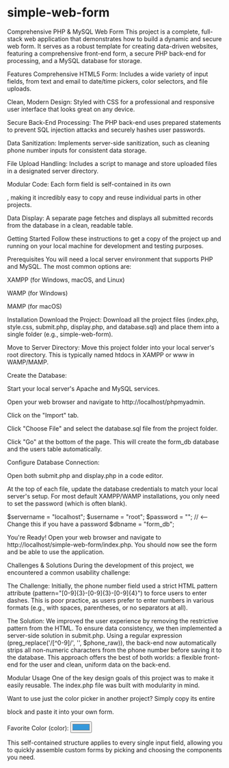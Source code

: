 # simple-web-form
Comprehensive PHP & MySQL Web Form
This project is a complete, full-stack web application that demonstrates how to build a dynamic and secure web form. It serves as a robust template for creating data-driven websites, featuring a comprehensive front-end form, a secure PHP back-end for processing, and a MySQL database for storage.

Features
Comprehensive HTML5 Form: Includes a wide variety of input fields, from text and email to date/time pickers, color selectors, and file uploads.

Clean, Modern Design: Styled with CSS for a professional and responsive user interface that looks great on any device.

Secure Back-End Processing: The PHP back-end uses prepared statements to prevent SQL injection attacks and securely hashes user passwords.

Data Sanitization: Implements server-side sanitization, such as cleaning phone number inputs for consistent data storage.

File Upload Handling: Includes a script to manage and store uploaded files in a designated server directory.

Modular Code: Each form field is self-contained in its own <div>, making it incredibly easy to copy and reuse individual parts in other projects.

Data Display: A separate page fetches and displays all submitted records from the database in a clean, readable table.

Getting Started
Follow these instructions to get a copy of the project up and running on your local machine for development and testing purposes.

Prerequisites
You will need a local server environment that supports PHP and MySQL. The most common options are:

XAMPP (for Windows, macOS, and Linux)

WAMP (for Windows)

MAMP (for macOS)

Installation
Download the Project: Download all the project files (index.php, style.css, submit.php, display.php, and database.sql) and place them into a single folder (e.g., simple-web-form).

Move to Server Directory: Move this project folder into your local server's root directory. This is typically named htdocs in XAMPP or www in WAMP/MAMP.

Create the Database:

Start your local server's Apache and MySQL services.

Open your web browser and navigate to http://localhost/phpmyadmin.

Click on the "Import" tab.

Click "Choose File" and select the database.sql file from the project folder.

Click "Go" at the bottom of the page. This will create the form_db database and the users table automatically.

Configure Database Connection:

Open both submit.php and display.php in a code editor.

At the top of each file, update the database credentials to match your local server's setup. For most default XAMPP/WAMP installations, you only need to set the password (which is often blank).

$servername = "localhost";
$username = "root";
$password = ""; // <-- Change this if you have a password
$dbname = "form_db";

You're Ready! Open your web browser and navigate to http://localhost/simple-web-form/index.php. You should now see the form and be able to use the application.

Challenges & Solutions
During the development of this project, we encountered a common usability challenge:

The Challenge: Initially, the phone number field used a strict HTML pattern attribute (pattern="[0-9]{3}-[0-9]{3}-[0-9]{4}") to force users to enter dashes. This is poor practice, as users prefer to enter numbers in various formats (e.g., with spaces, parentheses, or no separators at all).

The Solution: We improved the user experience by removing the restrictive pattern from the HTML. To ensure data consistency, we then implemented a server-side solution in submit.php. Using a regular expression (preg_replace('/[^0-9]/', '', $phone_raw)), the back-end now automatically strips all non-numeric characters from the phone number before saving it to the database. This approach offers the best of both worlds: a flexible front-end for the user and clean, uniform data on the back-end.

Modular Usage
One of the key design goals of this project was to make it easily reusable. The index.php file was built with modularity in mind.

Want to use just the color picker in another project? Simply copy its entire <div> block and paste it into your own form.

<!-- 7. Color Picker -->
<div id="color-input-group" class="form-group">
    <label for="favColor">Favorite Color (color):</label>
    <input type="color" id="favColor" name="favColor" value="#3498db">
</div>

This self-contained structure applies to every single input field, allowing you to quickly assemble custom forms by picking and choosing the components you need.